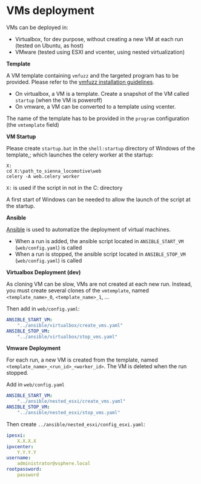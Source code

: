 VMs deployment
==============

VMs can be deployed in:
- Virtualbox, for dev purpose, without creating a new VM at each run (tested on Ubuntu, as host)
- VMware (tested using ESXI and vcenter, using nested virtualization)


**Template**

A VM template containing `vmfuzz` and the targeted program has to be provided. Please refer to the [vmfuzz installation guidelines](../vmfuzz/Install.md).

- On virtualbox, a VM is a template. Create a snapshot of the VM called `startup` (when the VM is poweroff)
- On vmware, a VM can be converted to a template using vcenter.


The name of the template has to be provided in the `program` configuration (the `vmtemplate` field)

**VM Startup**

Please create `startup.bat` in the `shell:startup` directory of Windows of the template,; which launches the celery worker at the startup:
```batch
X: 
cd X:\path_to_sienna_locomotive\web
celery -A web.celery worker
```

``X:`` is used if the script in not in the C: directory


A first start of Windows can be needed to allow the launch of the script at the startup.



**Ansible**

[Ansible](http://docs.ansible.com/ansible/intro_installation.html) is used to automatize the deployment of virtual machines.

- When a run is added, the ansible script located in `ANSIBLE_START_VM` (`web/config.yaml`) is called
- When a run is stopped, the ansible script located in `ANSIBLE_STOP_VM` (`web/config.yaml`) is called

**Virtualbox Deployment (dev)**

As cloning VM can be slow, VMs are not created at each new run. 
Instead, you must create several clones of the `vmtemplate`, named `<template_name>_0`, `<template_name>_1`, ...

Then add in `web/config.yaml`:
```yaml
ANSIBLE_START_VM:
    "../ansible/virtualbox/create_vms.yaml"
ANSIBLE_STOP_VM:
    "../ansible/virtualbox/stop_vms.yaml"
``` 

**Vmware Deployment**

For each run, a new VM is created from the template, named `<template_name>_<run_id>_<worker_id>`.
The VM is deleted when the run stopped.


Add in `web/config.yaml`
```yaml
ANSIBLE_START_VM:
    "../ansible/nested_esxi/create_vms.yaml"
ANSIBLE_STOP_VM:
    "../ansible/nested_esxi/stop_vms.yaml"
``` 

Then create `../ansible/nested_esxi/config_esxi.yaml`:
```yaml
ipesxi:
    X.X.X.X
ipvcenter:
    Y.Y.Y.Y
username:
    administrator@vsphere.local
rootpassword:
    password
``` 
